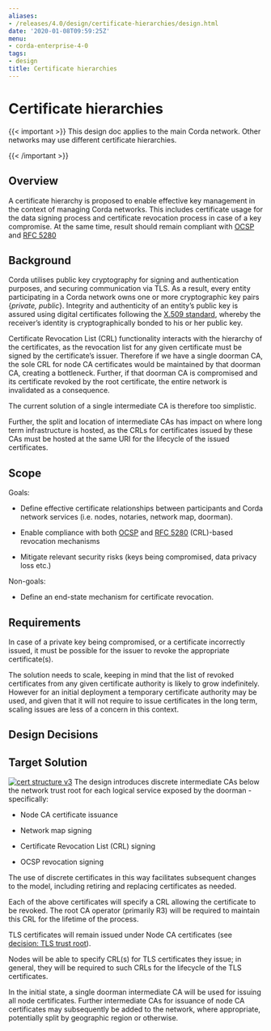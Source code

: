 ```yaml
---
aliases:
- /releases/4.0/design/certificate-hierarchies/design.html
date: '2020-01-08T09:59:25Z'
menu:
- corda-enterprise-4-0
tags:
- design
title: Certificate hierarchies
---
```



# Certificate hierarchies


{{< important >}}
This design doc applies to the main Corda network. Other networks may use different certificate hierarchies.


{{< /important >}}

## Overview

A certificate hierarchy is proposed to enable effective key management in the context of managing Corda networks.
                This includes certificate usage for the data signing process and certificate revocation process
                in case of a key compromise. At the same time, result should remain compliant with
                [OCSP](https://en.wikipedia.org/wiki/Online_Certificate_Status_Protocol) and [RFC 5280](https://www.ietf.org/rfc/rfc5280.txt)


## Background

Corda utilises public key cryptography for signing and authentication purposes, and securing communication
                via TLS. As a result, every entity participating in a Corda network owns one or more cryptographic key pairs {*private,
                    public*}. Integrity and authenticity of an entity’s public key is assured using digital certificates following the
                [X.509 standard](https://tools.ietf.org/html/rfc5280), whereby the receiver’s identity is cryptographically bonded to
                his or her public key.

Certificate Revocation List (CRL) functionality interacts with the hierarchy of the certificates, as the revocation list
                for any given certificate must be signed by the certificate’s issuer. Therefore if we have a single doorman CA, the sole
                CRL for node CA certificates would be maintained by that doorman CA, creating a bottleneck. Further, if that doorman CA
                is compromised and its certificate revoked by the root certificate, the entire network is invalidated as a consequence.

The current solution of a single intermediate CA is therefore too simplistic.

Further, the split and location of intermediate CAs has impact on where long term infrastructure is hosted, as the CRLs
                for certificates issued by these CAs must be hosted at the same URI for the lifecycle of the issued certificates.


## Scope

Goals:


* Define effective certificate relationships between participants and Corda network services  (i.e. nodes, notaries, network map, doorman).


* Enable compliance with both [OCSP](https://en.wikipedia.org/wiki/Online_Certificate_Status_Protocol) and [RFC 5280](https://www.ietf.org/rfc/rfc5280.txt) (CRL)-based revocation mechanisms


* Mitigate relevant security risks (keys being compromised, data privacy loss etc.)


Non-goals:


* Define an end-state mechanism for certificate revocation.



## Requirements

In case of a private key being compromised, or a certificate incorrectly issued, it must be possible for the issuer to
                revoke the appropriate certificate(s).

The solution needs to scale, keeping in mind that the list of revoked certificates from any given certificate authority
                is likely to grow indefinitely. However for an initial deployment a temporary certificate authority may be used, and
                given that it will not require to issue certificates in the long term, scaling issues are less of a concern in this
                context.


## Design Decisions



## **Target** Solution

[![cert structure v3](design/certificate-hierarchies/./images/cert_structure_v3.png "cert structure v3")](./images/cert_structure_v3.png)
            The design introduces discrete intermediate CAs below the network trust root for each logical service exposed by the doorman - specifically:


* Node CA certificate issuance


* Network map signing


* Certificate Revocation List (CRL) signing


* OCSP revocation signing


The use of discrete certificates in this way facilitates subsequent changes to the model, including retiring and replacing certificates as needed.

Each of the above certificates will specify a CRL allowing the certificate to be revoked. The root CA operator
                (primarily R3) will be required to maintain this CRL for the lifetime of the process.

TLS certificates will remain issued under Node CA certificates (see [decision: TLS trust
                    root](./decisions/tls-trust-root.md)).

Nodes will be able to specify CRL(s) for TLS certificates they issue; in general, they will be required to such CRLs for
                the lifecycle of the TLS certificates.

In the initial state, a single doorman intermediate CA will be used for issuing all node certificates. Further
                intermediate CAs for issuance of node CA certificates may subsequently  be added to the network, where appropriate,
                potentially split by geographic region or otherwise.


